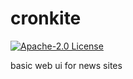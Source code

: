 # cronkite

[![Apache-2.0 License](https://img.shields.io/badge/license-Apache--2.0-blue.svg)](https://raw.githubusercontent.com/travissalascox/cronkite/master/LICENSE)

basic web ui for news sites
